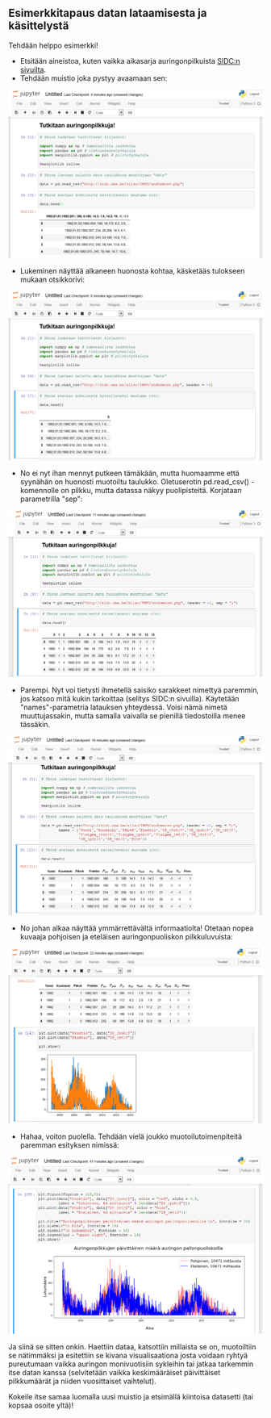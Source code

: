 ## Esimerkkitapaus datan lataamisesta ja käsittelystä

Tehdään helppo esimerkki!

- Etsitään aineistoa, kuten vaikka aikasarja auringonpilkuista [SIDC:n sivuilta](http://sidc.oma.be/silso/datafiles).
- Tehdään muistio joka pystyy avaamaan sen:

![kuva](assets/img/aurinko1.png)

- Lukeminen näyttää alkaneen huonosta kohtaa, käsketääs tulokseen mukaan otsikkorivi:

![kuva](assets/img/aurinko2.png)

- No ei nyt ihan mennyt putkeen tämäkään, mutta huomaamme että syynähän on huonosti muotoiltu taulukko. Oletuserotin pd.read_csv() -komennolle on pilkku, mutta datassa näkyy puolipisteitä. Korjataan parametrilla "sep":

![kuva](assets/img/aurinko3.png)

- Parempi. Nyt voi tietysti ihmetellä saisiko sarakkeet nimettyä paremmin, jos katsoo mitä kukin tarkoittaa (selitys SIDC:n sivuilla). Käytetään "names"-parametria latauksen yhteydessä. Voisi nämä nimetä muuttujassakin, mutta samalla vaivalla se pienillä tiedostoilla menee tässäkin.

![kuva](assets/img/aurinko4.png)

- No johan alkaa näyttää ymmärrettävältä informaatiolta! Otetaan nopea kuvaaja pohjoisen ja eteläisen auringonpuoliskon pilkkuluvuista:

![kuva](assets/img/aurinko5.png)

- Hahaa, voiton puolella. Tehdään vielä joukko muotoilutoimenpiteitä paremman esityksen nimissä:

![kuva](assets/img/aurinko6.png)

Ja siinä se sitten onkin. Haettiin dataa, katsottiin millaista se on, muotoiltiin se nätimmäksi ja esitettiin se kivana visualisaationa josta voidaan ryhtyä pureutumaan vaikka auringon monivuotisiin sykleihin tai jatkaa tarkemmin itse datan kanssa (selvitetään vaikka keskimääräiset päivittäiset pilkkumäärät ja niiden vuosittaiset vaihtelut).

Kokeile itse samaa luomalla uusi muistio ja etsimällä kiintoisa datasetti (tai kopsaa osoite yltä)!

